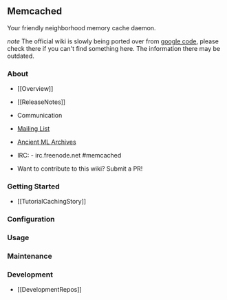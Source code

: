## Memcached

Your friendly neighborhood memory cache daemon.

*note* The official wiki is slowly being ported over from [google code](https://code.google.com/p/memcached/wiki/NewStart), please check there if you can't find something here. The information there may be outdated.

### About

 * [[Overview]]
 * [[ReleaseNotes]]

* Communication
 * [Mailing List](http://groups.google.com/group/memcached)
 * [Ancient ML Archives](http://lists.danga.com/mailman/listinfo/memcached)
 * IRC: - irc.freenode.net #memcached
 * Want to contribute to this wiki? Submit a PR!

### Getting Started

 * [[TutorialCachingStory]]

### Configuration

### Usage

### Maintenance

### Development

 * [[DevelopmentRepos]]
